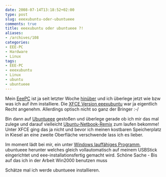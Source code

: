 ```yaml
---
date: 2008-07-14T13:18:52+02:00
type: post
slug: eeexubuntu-oder-ubuntueee
comments: true
title: eeexubuntu oder ubuntueee ?!
aliases:
- /archives/108
categories:
- EEE-PC
- Hardware
- Linux
tags:
- EEE-PC
- eeexubuntu
- Linux
- ubuntu
- ubuntueee
---
```


Mein [EeePC](http://seufz.wordpress.com/meine-pcs/) ist ja seit letzter Woche [hinüber](http://seufz.wordpress.com/2008/07/03/kopf-tisch/)
und ich überlege jetzt wie bzw was ich auf ihm installiere. Die [XFCE Version eeexubuntu](http://wiki.eeeuser.com/ubuntu:eeexubuntu:home)
war ja eigentlich Recht angenehm. Allerdings optisch nicht so ganz der Bringer :-/

Bin dann auf [Ubuntueee](http://www.ubuntu-eee.com/index.php5?title=Community_news/ge)
gestoßen und überlege gerade ob ich mir das mal zulege und darauf vielleicht [Ubuntu-Netbook-Remix](https://launchpad.net/netbook-remix)
zum laufen bekomme! Unter XFCE ging das ja nicht und bevor ich meinen kostbaren Speicherplatz in Kiesel an eine zweite Oberfläche verschwende lass ich es lieber.

Im moment lädt bei mir, ein unter
[Windows lauffähiges Programm](http://downloads.sourceforge.net/unetbootin/unetbootin-eeeubuntu-windows-238.exe?modtime=1214975248&big_mirror=0),
ubuntueee herunter welches gleich vollautomatisch auf meinem USBStick eingerichtet
und eee-installationsfertig gemacht wird. Schöne Sache - Bis auf das ich in der Arbeit Win2000 benutzen muss

Schätze mal ich werde ubuntueee installieren.
